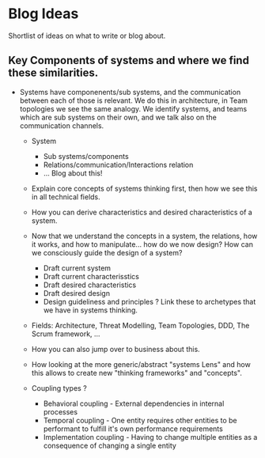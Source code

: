 # Blog Ideas

Shortlist of ideas on what to write or blog about.

## Key Components of systems and where we find these similarities.
* Systems have componenents/sub systems, and the communication between each of those is relevant. We do this in architecture, in Team topologies we see the same analogy. We identify systems, and teams which are sub systems on their own, and we talk also on the communication channels.
    * System
        * Sub systems/components
        * Relations/communication/Interactions relation
        * ...
    Blog about this!
    
    * Explain core concepts of systems thinking first, then how we see this in all technical fields. 
    * How you can derive characteristics and desired characteristics of a system.
    * Now that we understand the concepts in a system, the relations, how it works, and how to manipulate... how do we now design? How can we consciously guide the design of a system? 
        * Draft current system
        * Draft current characterisstics
        * Draft desired characteristics
        * Draft desired design
        * Design guideliness and principles ? Link these to archetypes that we have in systems thinking.
    * Fields: Architecture, Threat Modelling, Team Topologies, DDD, The Scrum framework, ...
    * How you can also jump over to business about this.
    * How looking at the more generic/abstract "systems Lens" and how this allows to create new "thinking frameworks" and "concepts".
    * Coupling types ? 
        * Behavioral coupling - External dependencies in internal processes
        * Temporal coupling - One entity requires other entities to be performant to fulfill it's own performance requirements
        * Implementation coupling - Having to change multiple entities as a consequence of changing a single entity  
